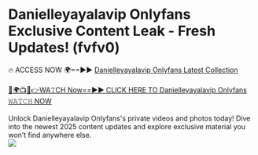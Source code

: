 # Danielleyayalavip Onlyfans Exclusive Content Leak - Fresh Updates! (fvfv0)

🔥 ACCESS NOW 🌍==►► <a href="https://tinyurl.com/kvy9nzfs" rel="nofollow">Danielleyayalavip Onlyfans Latest Collection</a>
<br><br>
[🔴🌍📺📱👉WA𝚃CH Now==►► CLICK HERE TO Danielleyayalavip Onlyfans 𝚆𝙰𝚃𝙲𝙷 NOW](https://tinyurl.com/kvy9nzfs)
<br><br>
Unlock Danielleyayalavip Onlyfans's private videos and photos today! Dive into the newest 2025 content updates and explore exclusive material you won’t find anywhere else.
<br>
<a href="https://tinyurl.com/kvy9nzfs" rel="nofollow" data-target="animated-image.originalLink"><img src="https://camo.githubusercontent.com/8a4f000d20f83aca3bf7ec5f350d767afa0574a8a352519fd8cfa583a6f93a33/68747470733a2f2f692e696d6775722e636f6d2f644a486b345a712e676966" data-canonical-src="https://i.imgur.com/dJHk4Zq.gif" style="max-width: 100%; display: inline-block;" data-target="animated-image.originalImage"></a>
<br>
